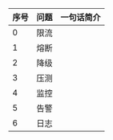 | 序号 | 问题 | 一句话简介 |
| ---- | ---- | ---------- |
| 0    | 限流 |            |
| 1    | 熔断 |            |
| 2    | 降级 |            |
| 3    | 压测 |            |
| 4    | 监控 |            |
| 5    | 告警 |            |
| 6    | 日志 |            |

